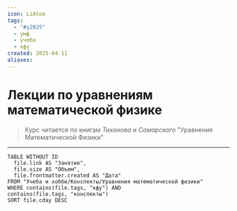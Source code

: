 ```yaml
---
icon: LiAtom
tags:
  - "#y2025"
  - умф
  - учеба
  - кфу
created: 2025-04-11
aliases: 
---
```


# Лекции по уравнениям математической физике
> Курс читается по книгам *Тихонова* и *Самарского* "Уравнения Математической Физики"

---

```dataview
TABLE WITHOUT ID
  file.link AS "Занятие",
  file.size AS "Объем",
  file.frontmatter.created AS "Дата"
FROM "Учеба и хобби/Конспекты/Уравнения математической физики"
WHERE contains(file.tags, "кфу") AND
contains(file.tags, "конспекты")
SORT file.cday DESC
```
